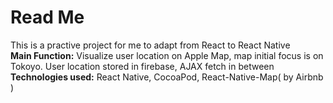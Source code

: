 # Read Me
This is a practive project for me to adapt from React to React Native </br>
<strong>Main Function:</strong> Visualize user location on Apple Map, map initial focus is on Tokoyo. User location stored in firebase, AJAX fetch in between </br>
<strong>Technologies used:</strong> React Native, CocoaPod, React-Native-Map( by Airbnb )</br>
